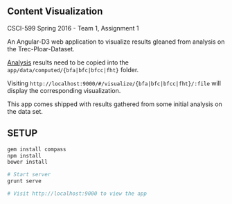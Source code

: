 ## Content Visualization

CSCI-599 Spring 2016 - Team 1, Assignment 1

An Angular-D3 web application to visualize results gleaned from analysis on the Trec-Ploar-Dataset.

[Analysis](https://github.com/nithinkrishna/file-content-analyzer) results need to be copied into
the `app/data/computed/{bfa|bfc|bfcc|fht}` folder.

Visiting `http://localhost:9000/#/visualize/{bfa|bfc|bfcc|fht}/:file` will display the corresponding
visualization.

This app comes shipped with results gathered from some initial analysis on the data set.

## SETUP

``` bash
gem install compass
npm install
bower install

# Start server
grunt serve

# Visit http://localhost:9000 to view the app
```
